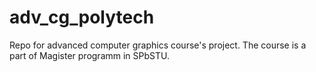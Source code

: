 # adv_cg_polytech
Repo for advanced computer graphics course's project. The course is a part of Magister programm in SPbSTU.
